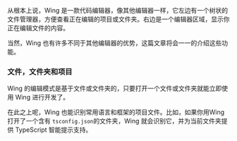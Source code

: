 
从根本上说，Wing 是一款代码编辑器，像其他编辑器一样，它左边有一个树状的文件管理器，方便查看正在编辑的项目或文件夹。右边是一个编辑器区域，显示你正在编辑文件的内容。

当然，Wing 也有许多不同于其他编辑器的优势，这篇文章将会一一的介绍这些功能。

### 文件，文件夹和项目
Wing 的编辑模式是基于文件或文件夹的，只要打开一个文件或文件夹就能立即使用 Wing 进行开发了。

在此之上呢，Wing 也能识别常用语言和框架的项目文件。比如，如果你用Wing打开了一个含有 `tsconfig.json`的文件夹，Wing 就会识别它，并为当前文件夹提供 TypeScript 智能提示支持。